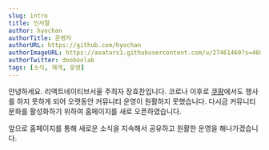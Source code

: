 ```yaml
---
slug: intro
title: 인사말
author: hyochan
authorTitle: 운영자
authorURL: https://github.com/hyochan
authorImageURL: https://avatars1.githubusercontent.com/u/27461460?s=460&u=b5860875e26d33fd70fd210f4ea74f81cdf9d99b&v=4
authorTwitter: dooboolab
tags: [소식, 재개, 운영]
---
```


안녕하세요. 리액트네이티브서울 주최자 장효찬입니다.
코로나 이후로 [쿠팡](https://www.coupang.com)에서도 행사를 하지 못하게 되어 오랫동안 커뮤니티 운영이 원활하지 못했습니다.
다시금 커뮤니티 문화를 활성화하기 위하여 홈페이지를 새로 오픈하였습니다.

앞으로 홈페이지를 통해 새로운 소식을 지속해서 공유하고 원활한 운영을 해나가겠습니다.
